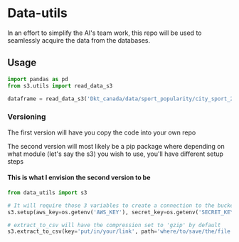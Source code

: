# Data-utils
In an effort to simplify the AI's team work, this repo will be used to seamlessly acquire the data from the databases.

## Usage
```py
import pandas as pd
from s3.utils import read_data_s3

dataframe = read_data_s3('Dkt_canada/data/sport_popularity/city_sport_2019-03-13_000.gz')
```

### Versioning 
The first version will have you copy the code into your own repo 

The second version will most likely be a pip package where depending on what module (let's say the s3) you wish to use, you'll have different setup steps

#### This is what I envision the second version to be
```py
from data_utils import s3

# It will require those 3 variables to create a connection to the bucket on z3
s3.setup(aws_key=os.getenv('AWS_KEY'), secret_key=os.getenv('SECRET_KEY'), bucket=os.getenv('BUCKET'))

# extract_to_csv will have the compression set to 'gzip' by default
s3.extract_to_csv(key='put/in/your/link', path='where/to/save/the/file')
```
